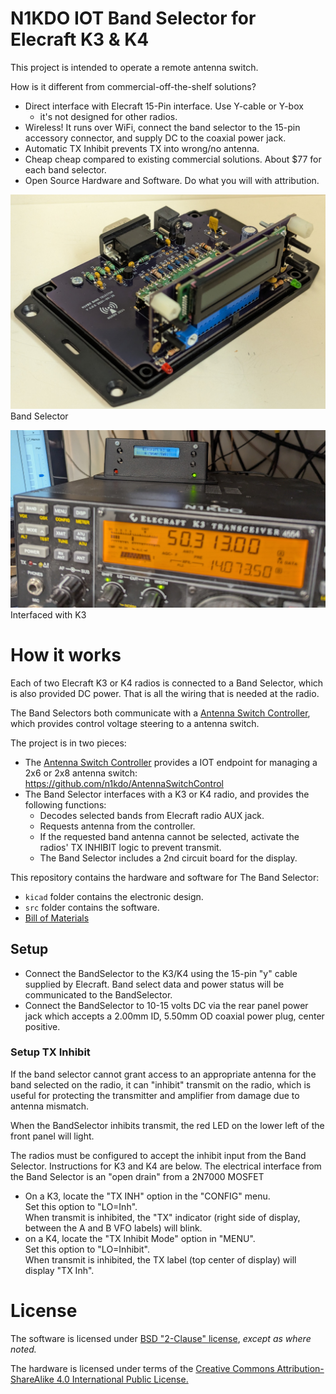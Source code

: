# N1KDO IOT Band Selector for Elecraft K3 & K4 

This project is intended to operate a remote antenna switch.

How is it different from commercial-off-the-shelf solutions?
* Direct interface with Elecraft 15-Pin interface. Use Y-cable
  or Y-box
  * it's not designed for other radios.
* Wireless! It runs over WiFi, connect the band selector to 
  the 15-pin accessory connector, and supply DC to the coaxial
  power jack. 
* Automatic TX Inhibit prevents TX into wrong/no antenna.
* Cheap cheap compared to existing commercial solutions. About $77 for each band selector.
* Open Source Hardware and Software.  Do what you will with attribution.

![Band Selector](images/band-selector.jpg "Band Selector") Band Selector

![With K3](images/with-k3.jpg "Interfaced with K3") Interfaced with K3

# How it works

Each of two Elecraft K3 or K4 radios is connected to a Band Selector, which
is also provided DC power.  That is all the wiring that is needed at the radio.

The Band Selectors both communicate with a
[Antenna Switch Controller](https://github.com/n1kdo/AntennaSwitchControl), 
which provides control voltage steering to a antenna switch.  

The project is in two pieces:

  * The [Antenna Switch Controller](https://github.com/n1kdo/AntennaSwitchControl) provides a IOT endpoint for managing a 2x6 or 2x8
    antenna switch: https://github.com/n1kdo/AntennaSwitchControl
  * The Band Selector interfaces with a K3 or K4 radio, and provides the following functions:
    * Decodes selected bands from Elecraft radio AUX jack.
    * Requests antenna from the controller.
    * If the requested band antenna cannot be selected, activate the radios' TX INHIBIT
      logic to prevent transmit.
    * The Band Selector includes a 2nd circuit board for the display.
  
This repository contains the hardware and software for The Band Selector: 
  * `kicad` folder contains the electronic design.
  * `src` folder contains the software.
  * [Bill of Materials](BOM.md "Bill of Materials")

## Setup

  * Connect the BandSelector to the K3/K4 using the 15-pin "y" cable supplied by
    Elecraft.  Band select data and power status will be communicated to the 
    BandSelector.
  * Connect the BandSelector to 10-15 volts DC via the rear panel power jack 
    which accepts a 2.00mm ID, 5.50mm OD coaxial power plug, center positive.

### Setup TX Inhibit

If the band selector cannot grant access to an appropriate antenna for the
band selected on the radio, it can "inhibit" transmit on the radio, which
is useful for protecting the transmitter and amplifier from damage due to 
antenna mismatch.

When the BandSelector inhibits transmit, the red LED on the lower left
of the front panel will light.

The radios must be configured to accept the inhibit input from the 
Band Selector.  Instructions for K3 and K4 are below.  The electrical
interface from the Band Selector is an "open drain" from a 2N7000 MOSFET

  * On a K3, locate the "TX INH" option in the "CONFIG" menu.  
    Set this option to "LO=Inh".  
    When transmit is inhibited, the "TX" indicator (right side of
    display, between the A and B VFO labels) will blink.
  * on a K4, locate the "TX Inhibit Mode" option in "MENU".  
    Set this option to "LO=Inhibit".  
    When transmit is inhibited, the TX label (top center of display)
    will display "TX Inh".

# License

The software is licensed under [BSD "2-Clause" license](Software-License.md), 
_except as where noted._

The hardware is licensed under terms of the 
[Creative Commons Attribution-ShareAlike 4.0 
International Public License.](Hardware-License.md)